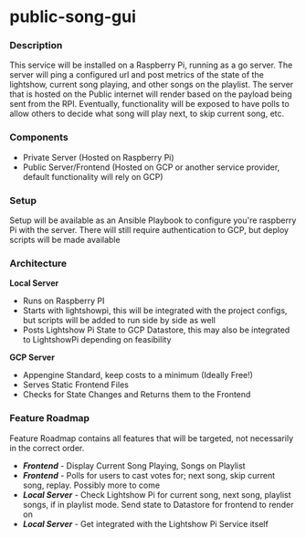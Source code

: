 # public-song-gui

### Description

This service will be installed on a Raspberry Pi, running as a go server. The server will ping a configured url and post metrics of the state of the lightshow, current song playing, and other songs on the playlist. The server that is hosted on the Public internet will render based on the payload being sent from the RPI. Eventually, functionality will be exposed to have polls to allow others to decide what song will play next, to skip current song, etc.

### Components

- Private Server (Hosted on Raspberry Pi)
- Public Server/Frontend (Hosted on GCP or another service provider, default functionality will rely on GCP)

### Setup

Setup will be available as an Ansible Playbook to configure you're raspberry Pi with the server. There will still require authentication to GCP, but deploy scripts will be made available

### Architecture

**Local Server**

- Runs on Raspberry PI
- Starts with lightshowpi, this will be integrated with the project configs, but scripts will be added to run side by side as well
- Posts Lightshow Pi State to GCP Datastore, this may also be integrated to LightshowPi depending on feasibility

**GCP Server**

- Appengine Standard, keep costs to a minimum (Ideally Free!)
- Serves Static Frontend Files
- Checks for State Changes and Returns them to the Frontend

### Feature Roadmap

Feature Roadmap contains all features that will be targeted, not necessarily in the correct order.

- **_Frontend_** - Display Current Song Playing, Songs on Playlist
- **_Frontend_** - Polls for users to cast votes for; next song, skip current song, replay. Possibly more to come
- **_Local Server_** - Check Lightshow Pi for current song, next song, playlist songs, if in playlist mode. Send state to Datastore for frontend to render on
- **_Local Server_** - Get integrated with the Lightshow Pi Service itself
